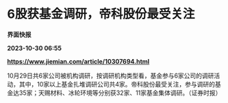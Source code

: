 # 6股获基金调研，帝科股份最受关注
**界面快报**

**2023-10-30 06:55**

**https://www.jiemian.com/article/10307694.html**

10月29日共6家公司被机构调研，按调研机构类型看，基金参与6家公司的调研活动，其中，10家以上基金扎堆调研公司共4家。帝科股份最受关注，参与调研的基金达35家；天赐材料、冰轮环境等分别获32家、11家基金集体调研。（证券时报）